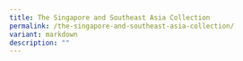 ```yaml
---
title: The Singapore and Southeast Asia Collection
permalink: /the-singapore-and-southeast-asia-collection/
variant: markdown
description: ""
---
```

